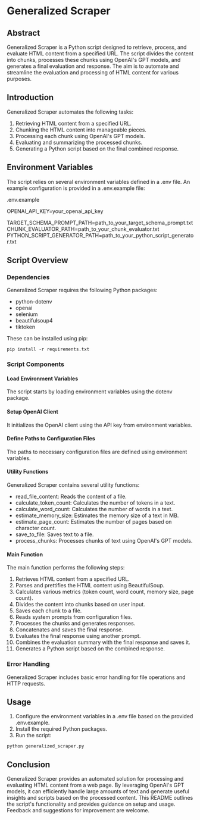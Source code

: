 # Generalized Scraper

## Abstract
Generalized Scraper is a Python script designed to retrieve, process, and evaluate HTML content from a specified URL. The script divides the content into chunks, processes these chunks using OpenAI's GPT models, and generates a final evaluation and response. The aim is to automate and streamline the evaluation and processing of HTML content for various purposes.

## Introduction
Generalized Scraper automates the following tasks:
1. Retrieving HTML content from a specified URL.
2. Chunking the HTML content into manageable pieces.
3. Processing each chunk using OpenAI's GPT models.
4. Evaluating and summarizing the processed chunks.
5. Generating a Python script based on the final combined response.

## Environment Variables
The script relies on several environment variables defined in a .env file. An example configuration is provided in a .env.example file:

.env.example

OPENAI_API_KEY=your_openai_api_key

TARGET_SCHEMA_PROMPT_PATH=path_to_your_target_schema_prompt.txt
CHUNK_EVALUATOR_PATH=path_to_your_chunk_evaluator.txt
PYTHON_SCRIPT_GENERATOR_PATH=path_to_your_python_script_generator.txt

## Script Overview

### Dependencies
Generalized Scraper requires the following Python packages:
- python-dotenv
- openai
- selenium
- beautifulsoup4
- tiktoken

These can be installed using pip:

```
pip install -r requirements.txt
```

### Script Components

#### Load Environment Variables
The script starts by loading environment variables using the dotenv package.

#### Setup OpenAI Client
It initializes the OpenAI client using the API key from environment variables.

#### Define Paths to Configuration Files
The paths to necessary configuration files are defined using environment variables.

#### Utility Functions
Generalized Scraper contains several utility functions:
- read_file_content: Reads the content of a file.
- calculate_token_count: Calculates the number of tokens in a text.
- calculate_word_count: Calculates the number of words in a text.
- estimate_memory_size: Estimates the memory size of a text in MB.
- estimate_page_count: Estimates the number of pages based on character count.
- save_to_file: Saves text to a file.
- process_chunks: Processes chunks of text using OpenAI's GPT models.

#### Main Function
The main function performs the following steps:
1. Retrieves HTML content from a specified URL.
2. Parses and prettifies the HTML content using BeautifulSoup.
3. Calculates various metrics (token count, word count, memory size, page count).
4. Divides the content into chunks based on user input.
5. Saves each chunk to a file.
6. Reads system prompts from configuration files.
7. Processes the chunks and generates responses.
8. Concatenates and saves the final response.
9. Evaluates the final response using another prompt.
10. Combines the evaluation summary with the final response and saves it.
11. Generates a Python script based on the combined response.

### Error Handling
Generalized Scraper includes basic error handling for file operations and HTTP requests.

## Usage
1. Configure the environment variables in a .env file based on the provided .env.example.
2. Install the required Python packages.
3. Run the script:

```
python generalized_scraper.py
```

## Conclusion
Generalized Scraper provides an automated solution for processing and evaluating HTML content from a web page. By leveraging OpenAI's GPT models, it can efficiently handle large amounts of text and generate useful insights and scripts based on the processed content. This README outlines the script's functionality and provides guidance on setup and usage. Feedback and suggestions for improvement are welcome.
